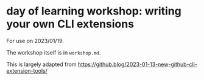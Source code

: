 # day of learning workshop: writing your own CLI extensions

For use on 2023/01/19.

The workshop itself is in `workshop.md`.

This is largely adapted from https://github.blog/2023-01-13-new-github-cli-extension-tools/
